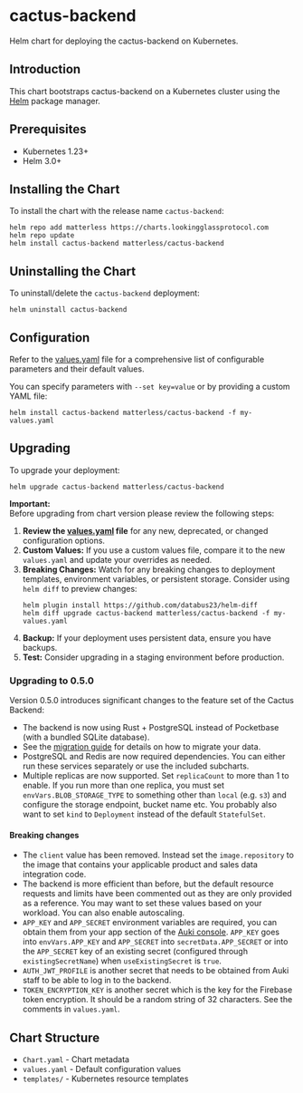 # cactus-backend

Helm chart for deploying the cactus-backend on Kubernetes.

## Introduction

This chart bootstraps cactus-backend on a Kubernetes cluster using the [Helm](https://helm.sh/) package manager.

## Prerequisites

- Kubernetes 1.23+
- Helm 3.0+

## Installing the Chart

To install the chart with the release name `cactus-backend`:

```console
helm repo add matterless https://charts.lookingglassprotocol.com
helm repo update
helm install cactus-backend matterless/cactus-backend
```

## Uninstalling the Chart

To uninstall/delete the `cactus-backend` deployment:

```console
helm uninstall cactus-backend
```

## Configuration

Refer to the [values.yaml](./values.yaml) file for a comprehensive list of configurable parameters and their default values.

You can specify parameters with `--set key=value` or by providing a custom YAML file:

```console
helm install cactus-backend matterless/cactus-backend -f my-values.yaml
```

## Upgrading

To upgrade your deployment:

```console
helm upgrade cactus-backend matterless/cactus-backend
```

**Important:**  
Before upgrading from chart version please review the following steps:

1. **Review the [values.yaml](./values.yaml) file** for any new, deprecated, or changed configuration options.
2. **Custom Values:** If you use a custom values file, compare it to the new `values.yaml` and update your overrides as needed.
3. **Breaking Changes:** Watch for any breaking changes to deployment templates, environment variables, or persistent storage. Consider using `helm diff` to preview changes:
   ```console
   helm plugin install https://github.com/databus23/helm-diff
   helm diff upgrade cactus-backend matterless/cactus-backend -f my-values.yaml
   ```
4. **Backup:** If your deployment uses persistent data, ensure you have backups.
5. **Test:** Consider upgrading in a staging environment before production.

### Upgrading to 0.5.0

Version 0.5.0 introduces significant changes to the feature set of the Cactus Backend:

* The backend is now using Rust + PostgreSQL instead of Pocketbase (with a bundled
  SQLite database).
* See the [migration guide](./pocketbase-migration.md) for details on how to migrate your data.
* PostgreSQL and Redis are now required dependencies. You can either run these services
  separately or use the included subcharts.
* Multiple replicas are now supported. Set `replicaCount` to more than 1 to enable.
  If you run more than one replica, you must set `envVars.BLOB_STORAGE_TYPE` to
  something other than `local` (e.g. `s3`) and configure the storage endpoint, bucket
  name etc. You probably also want to set `kind` to `Deployment` instead of the default
  `StatefulSet`.

#### Breaking changes

* The `client` value has been removed. Instead set the `image.repository` to the image
  that contains your applicable product and sales data integration code.
* The backend is more efficient than before, but the default resource requests and limits have
  been commented out as they are only provided as a reference. You may want to set these values
  based on your workload. You can also enable autoscaling.
* `APP_KEY` and `APP_SECRET` environment variables are required, you can obtain them
  from your app section of the [Auki console](https://console.auki.network). `APP_KEY`
  goes into `envVars.APP_KEY` and `APP_SECRET` into `secretData.APP_SECRET` or into
  the `APP_SECRET` key of an existing secret (configured through `existingSecretName`)
  when `useExistingSecret` is `true`.
* `AUTH_JWT_PROFILE` is another secret that needs to be obtained from Auki staff to be
  able to log in to the backend.
* `TOKEN_ENCRYPTION_KEY` is another secret which is the key for the Firebase token
  encryption. It should be a random string of 32 characters. See the comments in
  `values.yaml`.

## Chart Structure

- `Chart.yaml` - Chart metadata
- `values.yaml` - Default configuration values
- `templates/` - Kubernetes resource templates
